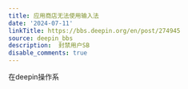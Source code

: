 ```yaml
---
title: 应用商店无法使用输入法
date: '2024-07-11'
linkTitle: https://bbs.deepin.org/en/post/274945
source: deepin_bbs
description:  封禁用户SB 
disable_comments: true
---
```

在deepin操作系
